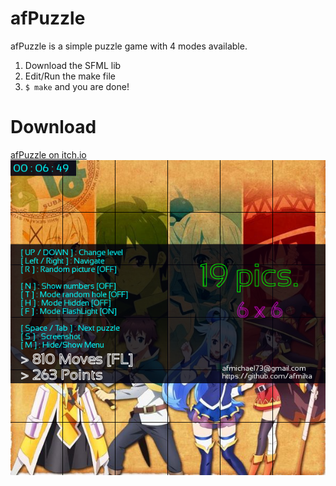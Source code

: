 # afPuzzle
afPuzzle is a simple puzzle game with 4 modes available.

1. Download the SFML lib
2. Edit/Run the make file
3. `$ make` and you are done!

# Download
[afPuzzle on itch.io](https://afmika.itch.io/afpuzzle)
![alt text](cover/cover.png)
